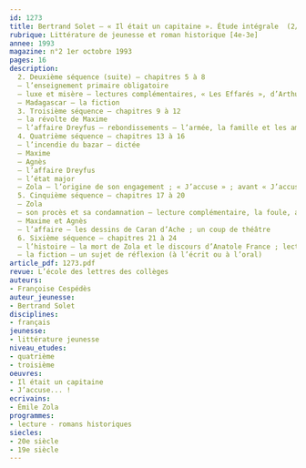 ```yaml
---
id: 1273
title: Bertrand Solet – « Il était un capitaine ». Étude intégrale  (2/2)
rubrique: Littérature de jeunesse et roman historique [4e-3e]
annee: 1993
magazine: n°2 1er octobre 1993
pages: 16
description: 
  2. Deuxième séquence (suite) – chapitres 5 à 8
  – l’enseignement primaire obligatoire
  – luxe et misère – lectures complémentaires, « Les Effarés », d’Arthur Rimbaud, « Pour les pauvres (in « Les Feuilles d’automne »), de Victor Hugo
  – Madagascar – la fiction
  3. Troisième séquence – chapitres 9 à 12
  – la révolte de Maxime
  – l’affaire Dreyfus – rebondissements – l’armée, la famille et les amis, Dreyfus
  4. Quatrième séquence – chapitres 13 à 16
  – l’incendie du bazar – dictée
  – Maxime
  – Agnès
  – l’affaire Dreyfus
  – l’état major
  – Zola – l’origine de son engagement ; « J’accuse » ; avant « J’accuse » ; après « J’accuse »
  5. Cinquième séquence – chapitres 17 à 20
  – Zola
  – son procès et sa condamnation – lecture complémentaire, la foule, allusion à l’affaire Calas
  – Maxime et Agnès
  – l’affaire – les dessins de Caran d’Ache ; un coup de théâtre
  6. Sixième séquence – chapitres 21 à 24
  – l’histoire – la mort de Zola et le discours d’Anatole France ; lectures complémentaires
  – la fiction – un sujet de réflexion (à l’écrit ou à l’oral)
article_pdf: 1273.pdf
revue: L’école des lettres des collèges
auteurs:
- Françoise Cespédès
auteur_jeunesse:
- Bertrand Solet
disciplines:
- français
jeunesse:
- littérature jeunesse
niveau_etudes:
- quatrième
- troisième
oeuvres:
- Il était un capitaine
- J’accuse... !
ecrivains:
- Émile Zola
programmes:
- lecture - romans historiques
siecles:
- 20e siècle
- 19e siècle
---
```

